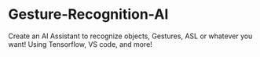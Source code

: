 # Gesture-Recognition-AI
Create an AI Assistant to recognize objects, Gestures, ASL or whatever you want! Using Tensorflow, VS code, and more! 
